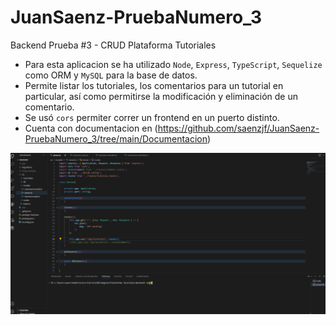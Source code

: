 # JuanSaenz-PruebaNumero_3
Backend Prueba #3 - CRUD Plataforma Tutoriales

- Para esta aplicacion se ha utilizado `Node`, `Express`, `TypeScript`, `Sequelize` como ORM y `MySQL` para la base de datos.
- Permite listar los tutoriales, los comentarios para un tutorial en particular, así como permitirse la modificación y eliminación de un comentario.
- Se usó `cors` permiter correr un frontend en un puerto distinto.
- Cuenta con documentacion en (https://github.com/saenzjf/JuanSaenz-PruebaNumero_3/tree/main/Documentacion)

![](https://github.com/saenzjf/JuanSaenz-PruebaNumero_3/blob/main/Documentacion/GrabacionPlataformaTutoriales.gif)

